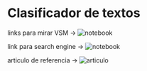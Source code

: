 # Clasificador de textos
links para mirar VSM -> ![notebook](https://github.com/peermohtaram/Vector-Space-Model/blob/master/Vector_Space_Model.ipynb)

link para search engine -> ![notebook](https://github.com/asvskartheek/Text-Retrieval/blob/master/TF-IDF%20Search%20Engine%20(SKLEARN).ipynb)

articulo de referencia -> ![articulo](https://medium.com/@kartheek_akella/implementing-the-tf-idf-search-engine-5e9a42b1d30b)
